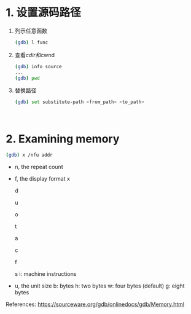 # 1. 设置源码路径

1. 列示任意函数

   ```sh
   (gdb) l func
   ```

2. 查看$cdir和$cwnd

   ```sh
   (gdb) info source
   ...
   (gdb) pwd
   ```

3. 替换路径

   ```sh
   (gdb) set substitute-path <from_path> <to_path>
   ```

&nbsp;


# 2. Examining memory

```sh
(gdb) x /nfu addr
```

- n, the repeat count

- f, the display format
  x

  d

  u

  o

  t

  a

  c

  f

  s
  i: machine instructions

- u, the unit size
  b: bytes
  h: two bytes
  w: four bytes (default)
  g: eight bytes

References: https://sourceware.org/gdb/onlinedocs/gdb/Memory.html
